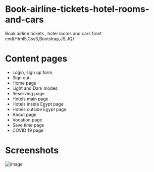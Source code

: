 # Book-airline-tickets-hotel-rooms-and-cars
Book airline tickets , hotel rooms and cars front end(Html5,Css3,Bootstrap,JS,JQ)

# Content pages
<ul>
    <li>	Login, sign up form</li>
    <li>	Sign out</li>
    <li>	Home page</li>
    <li>	Light and Dark modes</li>
    <li>	Reserving page</li>
    <li>	Hotels main page</li>
    <li>	Hotels inside Egypt page</li>
    <li>	Hotels outside Egypt page</li>
    <li>	About page</li>
    <li>	Vocation page</li>
    <li>	Save time page</li>
    <li>	COVID 19 page</li>
</ul>

# Screenshots

![image](https://github.com/MohamedHussein43/Book-airline-tickets-hotel-rooms-and-cars/assets/105607296/ca4b92e1-ff0f-423c-9017-abe46fcdf960)

